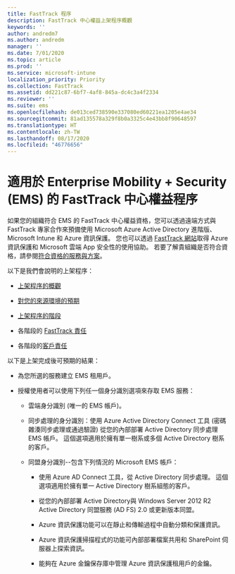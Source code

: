 ```yaml
---
title: FastTrack 程序
description: FastTrack 中心權益上架程序概觀
keywords: ''
author: andredm7
ms.author: andredm
manager: ''
ms.date: 7/01/2020
ms.topic: article
ms.prod: ''
ms.service: microsoft-intune
localization_priority: Priority
ms.collection: FastTrack
ms.assetid: dd221c87-6bf7-4af8-845a-dc4c3a4f2334
ms.reviewer: ''
ms.suite: ems
ms.openlocfilehash: de013ced738590e337080ed60221ea1205e4ae34
ms.sourcegitcommit: 81ad135578a329f8b0a3325c4e43bb8f90648597
ms.translationtype: HT
ms.contentlocale: zh-TW
ms.lasthandoff: 08/17/2020
ms.locfileid: "46776656"
---
```

# <a name="fasttrack-center-benefit-process-for-enterprise-mobility--security-ems"></a>適用於 Enterprise Mobility + Security (EMS) 的 FastTrack 中心權益程序
如果您的組織符合 EMS 的 FastTrack 中心權益資格，您可以透過遠端方式與 FastTrack 專家合作來預備使用 Microsoft Azure Active Directory 進階版、Microsoft Intune 和 Azure 資訊保護。 您也可以透過 [FastTrack 網站](https://www.microsoft.com/fasttrack/microsoft-365/ems)取得 Azure 資訊保護和 Microsoft 雲端 App 安全性的使用協助。 若要了解貴組織是否符合資格，請參閱[符合資格的服務與方案](M365-eligible-services-and-plans.md)。


以下是我們會說明的上架程序：

-   [上架程序的概觀](EMS-fasttrack-benefit-overview.md)

-   [對您的來源環境的預期](EMS-source-environment-expectations.md)

-   [上架程序的階段](EMS-onboarding-phases.md)

-   各階段的 [FastTrack 責任](EMS-fasttrack-responsibilities.md)

-   各階段的[客戶責任](EMS-your-responsibilities.md)

以下是上架完成後可預期的結果：

-   為您所選的服務建立 EMS 租用戶。

-   授權使用者可以使用下列任一個身分識別選項來存取 EMS 服務：

    -   雲端身分識別 (唯一的 EMS 帳戶)。

    -   同步處理的身分識別：使用 Azure Active Directory Connect 工具 (密碼雜湊同步處理或通過驗證) 從您的內部部署 Active Directory 同步處理 EMS 帳戶。 這個選項適用於擁有單一樹系或多個 Active Directory 樹系的客戶。

    -   同盟身分識別--包含下列情況的 Microsoft EMS 帳戶：

        -   使用 Azure AD Connect 工具，從 Active Directory 同步處理。 這個選項適用於擁有單一 Active Directory 樹系組態的客戶。

        -   從您的內部部署 Active Directory與 Windows Server 2012 R2 Active Directory 同盟服務 (AD FS) 2.0 或更新版本同盟。

        -   Azure 資訊保護功能可以在靜止和傳輸過程中自動分類和保護資訊。 

        -   Azure 資訊保護掃描程式的功能可內部部署檔案共用和 SharePoint 伺服器上探索資訊。 

        -   能夠在 Azure 金鑰保存庫中管理 Azure 資訊保護租用戶的金鑰。 

